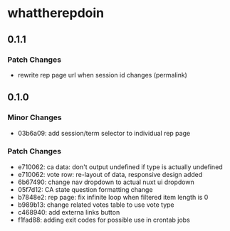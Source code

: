 # whattherepdoin

## 0.1.1

### Patch Changes

- rewrite rep page url when session id changes (permalink)

## 0.1.0

### Minor Changes

- 03b6a09: add session/term selector to individual rep page

### Patch Changes

- e710062: ca data: don't output undefined if type is actually undefined
- e710062: vote row: re-layout of data, responsive design added
- 6b67490: change nav dropdown to actual nuxt ui dropdown
- 05f7d12: CA state question formatting change
- b7848e2: rep page: fix infinite loop when filtered item length is 0
- b989b13: change related votes table to use vote type
- c468940: add externa links button
- f1fad88: adding exit codes for possible use in crontab jobs
